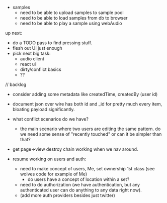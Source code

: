 - samples
  - need to be able to upload samples to sample pool
  - need to be able to load samples from db to browser
  - need to be able to play a sample using webAudio

up next:
- do a TODO pass to find pressing stuff.
- flesh out UI just enough
- pick next big task:
  - audio client
  - react ui
  - dirty/conflict basics
  - ??

// backlog

- consider adding some metadata like createdTime, createdBy (user id)

- document json over wire has both id and _id for pretty much every item, bloating payload significantly.

- what conflict scenarios do we have?
  - the main scenario where two users are editing the same pattern. do we need some sense of "recently touched" or can it be simpler than that?

- get page->view destroy chain working when we nav around.

- resume working on users and auth:
  - need to make concept of users, Me, set ownership 1st class (see wolves code for example of Me)
    - do users have a concept of location within a set?
  - need to do authorization (we have authentication, but any authenticated user can do anything to any data right now).
  - (add more auth providers besides just twitter)

